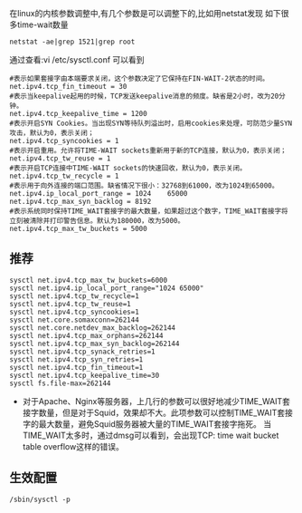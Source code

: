 在linux的内核参数调整中,有几个参数是可以调整下的,比如用netstat发现 
如下很多time-wait数量 
```
netstat -ae|grep 1521|grep root 
```
通过查看:vi /etc/sysctl.conf 
可以看到 
```
#表示如果套接字由本端要求关闭，这个参数决定了它保持在FIN-WAIT-2状态的时间。 
net.ipv4.tcp_fin_timeout = 30 
#表示当keepalive起用的时候，TCP发送keepalive消息的频度。缺省是2小时，改为20分钟。
net.ipv4.tcp_keepalive_time = 1200 
#表示开启SYN Cookies。当出现SYN等待队列溢出时，启用cookies来处理，可防范少量SYN攻击，默认为0，表示关闭； 
net.ipv4.tcp_syncookies = 1 
#表示开启重用。允许将TIME-WAIT sockets重新用于新的TCP连接，默认为0，表示关闭； 
net.ipv4.tcp_tw_reuse = 1 
#表示开启TCP连接中TIME-WAIT sockets的快速回收，默认为0，表示关闭。 
net.ipv4.tcp_tw_recycle = 1 
#表示用于向外连接的端口范围。缺省情况下很小：32768到61000，改为1024到65000。 
net.ipv4.ip_local_port_range = 1024    65000 
net.ipv4.tcp_max_syn_backlog = 8192 
#表示系统同时保持TIME_WAIT套接字的最大数量，如果超过这个数字，TIME_WAIT套接字将立刻被清除并打印警告信息。默认为180000，改为5000。
net.ipv4.tcp_max_tw_buckets = 5000 
```

## 推荐
```
sysctl net.ipv4.tcp_max_tw_buckets=6000
sysctl net.ipv4.ip_local_port_range="1024 65000"
sysctl net.ipv4.tcp_tw_recycle=1
sysctl net.ipv4.tcp_tw_reuse=1
sysctl net.ipv4.tcp_syncookies=1
sysctl net.core.somaxconn=262144
sysctl net.core.netdev_max_backlog=262144
sysctl net.ipv4.tcp_max_orphans=262144
sysctl net.ipv4.tcp_max_syn_backlog=262144
sysctl net.ipv4.tcp_synack_retries=1
sysctl net.ipv4.tcp_syn_retries=1
sysctl net.ipv4.tcp_fin_timeout=1
sysctl net.ipv4.tcp_keepalive_time=30
sysctl fs.file-max=262144
```

- 对于Apache、Nginx等服务器，上几行的参数可以很好地减少TIME_WAIT套接字数量，但是对于Squid，效果却不大。此项参数可以控制TIME_WAIT套接字的最大数量，避免Squid服务器被大量的TIME_WAIT套接字拖死。 
当TIME_WAIT太多时，通过dmsg可以看到，会出现TCP: time wait bucket table overflow这样的错误。



## 生效配置
```
/sbin/sysctl -p
```